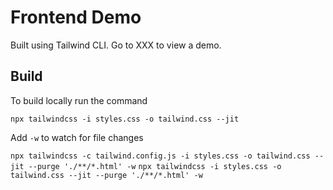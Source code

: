 # Frontend Demo

Built using Tailwind CLI. Go to XXX to view a demo.

## Build

To build locally run the command

```
npx tailwindcss -i styles.css -o tailwind.css --jit
```

Add `-w` to watch for file changes

`npx tailwindcss -c tailwind.config.js -i styles.css -o tailwind.css --jit --purge './**/*.html' -w`
`npx tailwindcss -i styles.css -o tailwind.css --jit --purge './**/*.html' -w`
